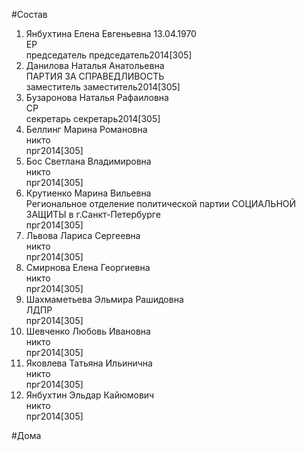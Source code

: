 #Состав  
1. Янбухтина Елена Евгеньевна 13.04.1970  
    ЕР  
    председатель председатель2014[305]  
2. Данилова Наталья Анатольевна  
    ПАРТИЯ ЗА СПРАВЕДЛИВОСТЬ  
    заместитель заместитель2014[305]  
3. Бузаронова Наталья Рафаиловна  
    СР  
    секретарь секретарь2014[305]  
4. Беллинг Марина Романовна  
    никто  
    прг2014[305]  
5. Бос Светлана Владимировна  
    никто  
    прг2014[305]  
6. Крутиенко Марина Вильевна  
    Региональное отделение политической партии СОЦИАЛЬНОЙ ЗАЩИТЫ в г.Санкт-Петербурге  
    прг2014[305]  
7. Львова Лариса Сергеевна  
    никто  
    прг2014[305]  
8. Смирнова Елена Георгиевна  
    никто  
    прг2014[305]  
9. Шахмаметьева Эльмира Рашидовна  
    ЛДПР  
    прг2014[305]  
10. Шевченко Любовь Ивановна  
    никто  
    прг2014[305]  
11. Яковлева Татьяна Ильинична  
    никто  
    прг2014[305]  
12. Янбухтин Эльдар Кайюмович  
    никто  
    прг2014[305]  
  
    
#Дома  
